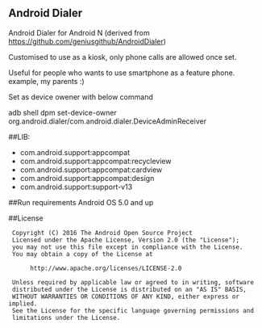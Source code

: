 ## Android Dialer
Android Dialer for Android N (derived from https://github.com/geniusgithub/AndroidDialer)

Customised to use as a kiosk, only phone calls are allowed once set.

Useful for people who wants to use smartphone as a feature phone. example, my parents :)

Set as device owener with below command

adb shell dpm set-device-owner org.android.dialer/com.android.dialer.DeviceAdminReceiver

##LIB:
* com.android.support:appcompat
* com.android.support:appcompat:recycleview
* com.android.support:appcompat:cardview
* com.android.support:appcompat:design
* com.android.support:support-v13

##Run requirements
Android OS 5.0 and up

 
##License

     Copyright (C) 2016 The Android Open Source Project
     Licensed under the Apache License, Version 2.0 (the "License");
     you may not use this file except in compliance with the License.
     You may obtain a copy of the License at

          http://www.apache.org/licenses/LICENSE-2.0

     Unless required by applicable law or agreed to in writing, software
     distributed under the License is distributed on an "AS IS" BASIS,
     WITHOUT WARRANTIES OR CONDITIONS OF ANY KIND, either express or implied.
     See the License for the specific language governing permissions and
     limitations under the License.

